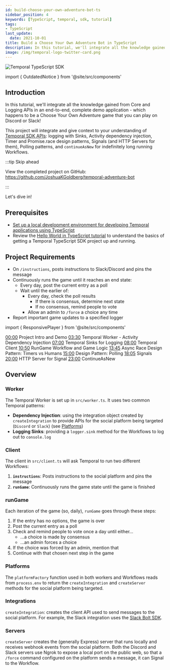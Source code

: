 ```yaml
---
id: build-choose-your-own-adventure-bot-ts
sidebar_position: 4
keywords: [TypeScript, temporal, sdk, tutorial]
tags:
- TypeScript
last_update:
  date: 2021-10-01
title: Build a Choose Your Own Adventure Bot in TypeScript
description: In this tutorial, we'll integrate all the knowledge gained from Core and Production APIs in an end-to-end, complete demo application.
image: /img/temporal-logo-twitter-card.png
---
```


![Temporal TypeScript SDK](/img/sdk_banners/banner_typescript.png)

import { OutdatedNotice } from '@site/src/components'

<OutdatedNotice />

## Introduction

In this tutorial, we'll integrate all the knowledge gained from Core and Logging APIs in an end-to-end, complete demo application - which happens to be a Choose Your Own Adventure game that you can play on Discord or Slack!

This project will integrate and give context to your understanding of [Temporal SDK APIs](https://docs.temporal.io/dev-guide/typescript/foundations//#develop-workflows): logging with Sinks, Activity dependency injection, Timer and Promise.race design patterns, Signals (and HTTP Servers for them), Polling patterns, and `continueAsNew` for indefinitely long running Workflows.

:::tip Skip ahead

View the completed project on GitHub: https://github.com/JoshuaKGoldberg/temporal-adventure-bot

:::

Let's dive in!

## Prerequisites

- [Set up a local development environment for developing Temporal applications using TypeScript](/getting_started/typescript/dev_environment/index.md)
- Review the [Hello World in TypeScript tutorial](/getting_started/typescript/hello_world_in_typescript/index.md) to understand the basics of getting a Temporal TypeScript SDK project up and running.

## Project Requirements

- On `/instructions`, posts instructions to Slack/Discord and pins the message
- Continuously runs the game until it reaches an end state:
  - Every day, post the current entry as a poll
  - Wait until the earlier of:
    - Every day, check the poll results
      - If there is consensus, determine next state
      - If no consensus, remind people to vote
    - Allow an admin to `/force` a choice any time
- Report important game updates to a specified logger

import { ResponsivePlayer } from '@site/src/components'

<ResponsivePlayer url='https://www.youtube.com/watch?v=hGIhc6m2keQ' />

[00:00](https://youtube.com/watch?v=hGIhc6m2keQ&t=0s) Project Intro and Demo
[03:30](https://youtube.com/watch?v=hGIhc6m2keQ&t=210s) Temporal Worker - Activity Dependency Injection
[07:00](https://youtube.com/watch?v=hGIhc6m2keQ&t=420s) Temporal Sinks for Logging
[08:00](https://youtube.com/watch?v=hGIhc6m2keQ&t=480s) Temporal Client
[10:50](https://youtube.com/watch?v=hGIhc6m2keQ&t=650s) RunGame Workflow and Game Logic
[13:45](https://youtube.com/watch?v=hGIhc6m2keQ&t=825s) Async Race Design Pattern: Timers vs Humans
[15:00](https://youtube.com/watch?v=hGIhc6m2keQ&t=900s) Design Pattern: Polling
[18:05](https://youtube.com/watch?v=hGIhc6m2keQ&t=1085s) Signals
[20:00](https://youtube.com/watch?v=hGIhc6m2keQ&t=1200s) HTTP Server for Signal
[23:00](https://youtube.com/watch?v=hGIhc6m2keQ&t=1380s) ContinueAsNew


## Overview

### Worker

The Temporal Worker is set up in `src/worker.ts`.
It uses two common Temporal patterns:

- **Dependency Injection**: using the integration object created by `createIntegration` to provide APIs for the social platform being targeted (`Discord` or `Slack`) (see [Platforms](#platforms))
- **Logging Sinks**: providing a `logger.sink` method for the Workflows to log out to `console.log`

### Client

The client in `src/client.ts` will ask Temporal to run two different Workflows:

1. **`instructions`**: Posts instructions to the social platform and pins the message
2. **`runGame`**: Continuously runs the game state until the game is finished

### runGame

Each iteration of the game (so, daily), `runGame` goes through these steps:

1. If the entry has no options, the game is over
2. Post the current entry as a poll
3. Check and remind people to vote once a day until either...
   - ...a choice is made by consensus
   - ...an admin forces a choice
4. If the choice was forced by an admin, mention that
5. Continue with that chosen next step in the game

### Platforms

The `platformFactory` function used in both workers and Workflows reads from `process.env` to return the `createIntegration` and `createServer` methods for the social platform being targeted.

### Integrations

`createIntegration`: creates the client API used to send messages to the social platform.
For example, the Slack integration uses the [Slack Bolt SDK](https://slack.dev/bolt-js).

### Servers

`createServer` creates the (generally Express) server that runs locally and receives webhook events from the social platform.
Both the Discord and Slack servers use Ngrok to expose a local port on the public web, so that a `/force` command configured on the platform sends a message, it can Signal to the Workflow.

